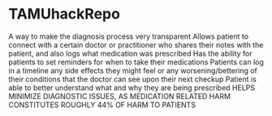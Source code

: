 # TAMUhackRepo

A way to make the diagnosis process very transparent
Allows patient to connect with a certain doctor or practitioner who shares their notes with the patient, and also logs what medication was prescribed
Has the ability for patients to set reminders for when to take their medications
Patients can log in a timeline any side effects they might feel or any worsening/bettering of their conditions that the doctor can see upon their next checkup
Patient is able to better understand what and why they are being prescribed
HELPS MINIMIZE DIAGNOSTIC ISSUES, AS MEDICATION RELATED HARM CONSTITUTES ROUGHLY 44% OF HARM TO PATIENTS
